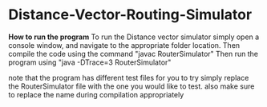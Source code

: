 # Distance-Vector-Routing-Simulator
**How to run the program**
To run the Distance vector simulator simply open a console window, and navigate to the appropriate folder location. 
Then compile the code using the command "javac RouterSimulator"
Then run the program using "java -DTrace=3 RouterSimulator"

note that the program has different test files for you to try simply replace the RouterSimulator file with the one you would like to test.
also make sure to replace the name during compilation appropriately
